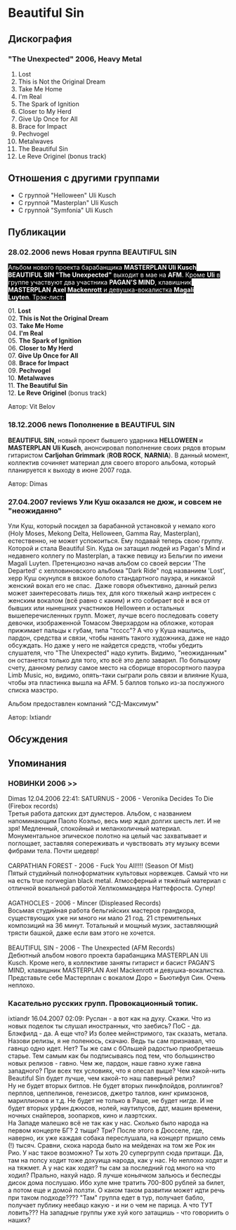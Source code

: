 # Beautiful Sin



## Дискография

### "The Unexpected" 2006, Heavy Metal

01. Lost
02. This is Not the Original Dream
03. Take Me Home
04. I'm Real
05. The Spark of Ignition
06. Closer to My Herd
07. Give Up Once for All
08. Brace for Impact
09. Pechvogel
10. Metalwaves
11. The Beautiful Sin
12. Le Reve Originel (bonus track)


## Отношения с другими группами

* C группой "Helloween" Uli Kusch
* C группой "Masterplan" Uli Kusch
* C группой "Symfonia" Uli Kusch

## Публикации

### 28.02.2006 news Новая группа BEAUTIFUL SIN

<P><FONT style="BACKGROUND-COLOR: #000000" color=#ffffff>Альбом нового проекта барабанщика <STRONG>MASTERPLAN Uli Kusch BEAUTIFUL SIN&nbsp;"The Unexpected"</STRONG>&nbsp;выходит в мае на <STRONG>AFM</STRONG>. Кроме&nbsp;<STRONG>Uli</STRONG> в группе участвуют два участника <STRONG>PAGAN'S MIND</STRONG>, клавишник <STRONG>MASTERPLAN</STRONG> <STRONG>Axel Mackenrott</STRONG> и девушка-вокалистка <STRONG>Magali Luyten</STRONG>.&nbsp;Трэк-лист:&nbsp;</FONT></P>
<P>01. <B>Lost</B><BR>02. <B>This is Not the Original Dream</B><BR>03. <B>Take Me Home</B><BR>04. <B>I'm Real</B><BR>05. <B>The Spark of Ignition</B><BR>06. <B>Closer to My Herd</B><BR>07. <B>Give Up Once for All</B><BR>08. <B>Brace for Impact</B><BR>09. <B>Pechvogel</B><BR>10. <B>Metalwaves</B><BR>11. <B>The Beautiful Sin</B><BR>12. <B>Le Reve Originel</B> (bonus track)</P>
Автор: Vit Belov

### 18.12.2006 news Пополнение в BEAUTIFUL SIN

<P><STRONG>BEAUTIFUL SIN,</STRONG> новый проект бывшего ударника <STRONG>HELLOWEEN</STRONG> и<STRONG> MASTERPLAN</STRONG> <B>Uli Kusch</B>, анонсировал пополнение своих рядов вторым гитаристом <B>Carljohan Grimmark</B> (<B>ROB ROCK</B>, <B>NARNIA</B>). В данный момент, коллектив сочиняет материал для своего второго альбома, который планируется к выходу в июне 2007 года. </P>
Автор: Dimas

### 27.04.2007 reviews Ули Куш оказался не дюж, и совсем не &quot;неожиданно&quot;

<P>Ули Куш, который посидел за барабанной установкой у немало кого (Holy Moses, Mekong Delta, Helloween, Gamma Ray, Masterplan), естественно, не может успокоиться. Ему подавай теперь свою группу. Которой и стала Beautiful Sin. Куда он затащил людей из Pagan's Mind и недавнего коллегу по Masterplan, а также певицу из Бельгии по имени Magali Luyten. Претенциозно начав альбом со своей версии 'The Departed' с хелловиновского альбома "Dark Ride" под названием 'Lost', херр Куш окунулся в вязкое болото стандартного пауэра, и никакой женский вокал его не спас.&nbsp; Даже говоря объективно, данный релиз может заинтересовать лишь тех, для кого тяжелый жанр интресен&nbsp;с женским вокалом (всё равно с каким) и кто собирает всё и вся от бывших или нынешних участников Helloween и остальных вышеперечисленных групп. Может, лучше всего последовать совету девочки, изображенной Томасом Эверхардом на обложке, которая прижимает пальцы к губам, типа "тсссс"? А что у Куша нашлись, пардон, средства и связи, чтобы нанять такого художника, даже не надо обсуждать. Но даже у него не найдется средств, чтобы убедить слушателя, что "The Unexpected" надо купить. Видимо, "неожиданным" он останется только для того, кто всё это дело заварил. По большому счету, данному релизу самое место на сборище второсортного паэура Limb Music, но, видимо, опять-таки сыграли роль связи и влияние Куша, чтобы эта пластинка вышла на AFM. 5 баллов только из-за послужного списка маэстро.</P>
<P>Альбом предоставлен компаний "СД-Максимум"</P>
Автор: Ixtiandr


## Обсуждения


## Упоминания

### НОВИНКИ 2006 &gt;&gt;

Dimas 12.04.2006 22:41:
SATURNUS - 2006 - Veronika Decides To Die (Firebox records)<BR>Третья работа датских дэт думстеров. Альбом, с названием напоминающим Паоло Коэльо, весь мир ждал долгих шесть лет. И не зря! Медленный, спокойный и меланхоличный материал. Монументальное эпическое полотно на целый час захватывает и поглощает, заставляя сопереживать и чувствовать эту музыку всеми фибрами тела. Почти шедевр!<BR><BR>CARPATHIAN FOREST - 2006 - Fuck You All!!!! (Season Of Mist)<BR>Пятый студийный полноформатник культовых норвежцев. Самый что ни на есть true norwegian black metal. Атмосферный и тяжёлый материал с отличной вокальной работой Хеллкоммандера Наттефроста. Супер!<BR><BR>AGATHOCLES - 2006 - Mincer (Displeased Records)<BR>Восьмая студийная работа бельгийских мастеров грандкора, существующих уже ни много ни мало 21 год. 21 стремительных композиций на 36 минут. Тотальный и мощный музик, заставляющий трясти башкой, даже если вам этого не хочется.<BR><BR>BEAUTIFUL SIN - 2006 - The Unexpected (AFM Records)<BR>Дебютный альбом нового проекта барабанщика MASTERPLAN Uli Kusch. Кроме него, в коллективе заняты гитарист и басист PAGAN'S MIND, клавишник MASTERPLAN Axel Mackenrott и девушка-вокалистка. Представьте себе Мастерплан с вокалом Доро = Бьютифул Син. Очень неплохо.

### Касательно русских групп. Провокационный топик.

ixtiandr 16.04.2007 02:09:
Руслан - а вот как на духу. Скажи. Что из новых поделок ты слушал иностранных, что заебись? ПоС - да. Блэкфилд - да. А еще что? Из более мейнстримого, так сказать, метала. Назови релизы, я не поленюсь, скачаю. Ведь ты сам признавал, что гавнцо одно идет. Нет? Ты же сам с бОльшей радостью приобретаешь старье. Тем самым как бы подписываясь под тем, что большинство новых релизов - гавно. Чем же, пардон, наше гавно хуже гавна западного? При всех тех условиях, что я опесал выше? Чем какой-нить Beautiful Sin будет лучше, чем какой-то наш паверный релиз?<BR>Ну не будет вторых битлов. Не будет вторых пинкфлойдов, роллингов? перплов, цеппелинов, генезисов, джетро таллов, кинг кримзонов, мариллионов и т.д. Не будет не только в Раше, не будет нигде. И не будет вторых урфин джюсов, нолей, наутилусов, ддт, машин времени, ночных снайперов, зоопарков, кино и лаэртских.<BR>На Западе малешко всё не так как у нас. Сколько было народа на первом концерте БГ? 2 тыщи? Три? После этого в Дюсселе, где, наверно, их уже каждая собака переслушала, на концерт пришло семь (!) тысяч. Сравни, скока народа было на мейденах на том же Рок ин Рио. У нас такое возможно? Ты хоть 20 супергрупп сюда притащи. Да, там на попсу ходит тоже дохуища народа, как у нас. Но неплохо ходят и на тяжмет. А у нас как ходят? ты сам за последний год много на что ходил? Прально, нахуй надо. Я лучше коньячком зальюсь и беспесды дисок дома послушаю. Ибо хуле мне тратить 700-800 рублей за билет, а потом еще и домой ползти. О каком таком развитии может идти речь при таком подходе???? "Там" группа едет в тур, получает бабло, получает публику неебацо какую - и ни о чем не парица. А что ТУТ ловить??? На западные группы уже хуй кого затащишь - что говориить о наших?

